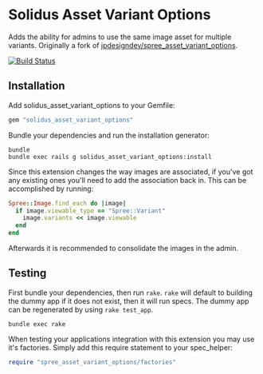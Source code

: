 Solidus Asset Variant Options
=============================

Adds the ability for admins to use the same image asset for multiple variants.
Originally a fork of [jpdesigndev/spree_asset_variant_options](https://github.com/jpdesigndev/spree_asset_variant_options).

[![Build Status](https://travis-ci.org/solidusio/solidus_asset_variant_options.svg?branch=master)](https://travis-ci.org/solidusio/solidus_asset_variant_options)

Installation
------------

Add solidus_asset_variant_options to your Gemfile:

```ruby
gem "solidus_asset_variant_options"
```

Bundle your dependencies and run the installation generator:

```shell
bundle
bundle exec rails g solidus_asset_variant_options:install
```

Since this extension changes the way images are associated, if you've got any
existing ones you'll need to add the association back in. This can be
accomplished by running:

```ruby
Spree::Image.find_each do |image|
  if image.viewable_type == "Spree::Variant"
    image.variants << image.viewable
  end
end
```

Afterwards it is recommended to consolidate the images in the admin.

Testing
-------

First bundle your dependencies, then run `rake`. `rake` will default to
building the dummy app if it does not exist, then it will run specs. The dummy
app can be regenerated by using `rake test_app`.

```shell
bundle exec rake
```

When testing your applications integration with this extension you may use it's factories.
Simply add this require statement to your spec_helper:

```ruby
require "spree_asset_variant_options/factories"
```
